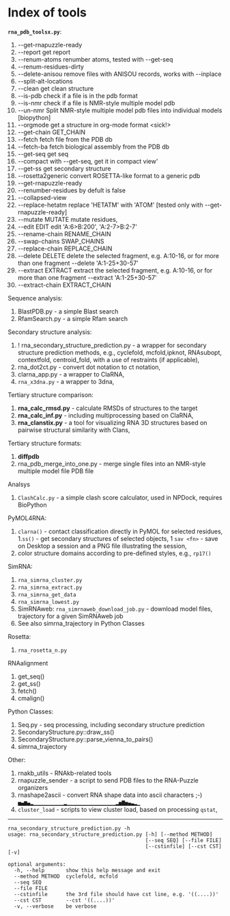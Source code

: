 # Index of tools

**`rna_pdb_toolsx.py`**:

1. --get-rnapuzzle-ready
1. --report          get report
1. --renum-atoms         renumber atoms, tested with --get-seq
1. --renum-residues-dirty
1. --delete-anisou       remove files with ANISOU records, works with --inplace
1. --split-alt-locations
1. --clean           get clean structure
1. --is-pdb              check if a file is in the pdb format
1. --is-nmr              check if a file is NMR-style multiple model pdb
1. --un-nmr              Split NMR-style multiple model pdb files into individual models [biopython]
1. --orgmode             get a structure in org-mode format <sick!>
1. --get-chain GET_CHAIN
1. --fetch               fetch file from the PDB db
1. --fetch-ba            fetch biological assembly from the PDB db
1. --get-seq             get seq
1. --compact             with --get-seq, get it in compact view'
1. --get-ss              get secondary structure
1. --rosetta2generic     convert ROSETTA-like format to a generic pdb
1. --get-rnapuzzle-ready
1. --renumber-residues   by defult is false
1. --collapsed-view
1. --replace-hetatm      replace 'HETATM' with 'ATOM' [tested only with --get-rnapuzzle-ready]
1. --mutate MUTATE       mutate residues,
1. --edit EDIT           edit 'A:6>B:200', 'A:2-7>B:2-7'
1. --rename-chain RENAME_CHAIN
1. --swap-chains SWAP_CHAINS
1. --replace-chain REPLACE_CHAIN
1. --delete DELETE       delete the selected fragment, e.g. A:10-16, or for more than one fragment --delete 'A:1-25+30-57'
1. --extract EXTRACT     extract the selected fragment, e.g. A:10-16, or for more than one fragment --extract 'A:1-25+30-57'
1. --extract-chain EXTRACT_CHAIN

Sequence analysis:
1. BlastPDB.py - a simple Blast search
1. RfamSearch.py - a simple Rfam search

Secondary structure analysis:
1. ! rna_secondary_structure_prediction.py - a wrapper for secondary structure prediction methods, e.g., cyclefold, mcfold,ipknot, RNAsubopt, contextfold, centroid_fold, with a use of restraints (if applicable),
1. rna_dot2ct.py - convert dot notation to ct notation,
1. clarna_app.py - a wrapper to ClaRNA,
1. `rna_x3dna.py` - a wrapper to 3dna,

Tertiary structure comparison:

1. **rna_calc_rmsd.py** - calculate RMSDs of structures to the target
1. **rna_calc_inf.py** - including multiprocessing based on ClaRNA,
1. **rna_clanstix.py** - a tool for visualizing RNA 3D structures based on pairwise structural similarity with Clans,

Tertiary structure formats:

1. **diffpdb**
1. rna_pdb_merge_into_one.py - merge single files into an NMR-style multiple model file PDB file

Analsys
1. `ClashCalc.py` - a simple clash score calculator, used in NPDock, requires BioPython

PyMOL4RNA:

1. `clarna()` - contact classification directly in PyMOL for selected residues,
1.`ss()` - get secondary structures of selected objects,
1 `sav <fn>` - save on Desktop a session and a PNG file illustrating the session,
1. color structure domains according to pre-defined styles, e.g., `rp17()`

SimRNA:
1. `rna_simrna_cluster.py`
1. `rna_simrna_extract.py`
1. `rna_simrna_get_data`
1. `rna_simrna_lowest.py`
1. SimRNAweb: `rna_simrnaweb_download_job.py` - download model files, trajectory for a given SimRNAweb job
1. See also simrna_trajectory in Python Classes

Rosetta:
1. `rna_rosetta_n.py`

RNAalignment
1. get_seq()
1. get_ss()
1. fetch()
1. cmalign()

Python Classes:

1. Seq.py - seq processing, including secondary structure prediction
1. SecondaryStructure.py::draw_ss()
1. SecondaryStructure.py::parse_vienna_to_pairs()
1. simrna_trajectory

Other:
1. rnakb_utils - RNAkb-related tools
1. rnapuzzle_sender - a script to send PDB files to the RNA-Puzzle organizers
1. rnashape2ascii - convert RNA shape data into ascii characters ;-) `▅▄▆▄▂▁▁▁▁▁▁▁▁▁▁▂▁▁▁▁▁▁▁▁▁▁▁▁▁▁▁▁▂▅▇▅▄▃▂▁`
1. `cluster_load` - scripts to view cluster load, based on processing `qstat`,

-------------------------------------------------------------------------------

```
rna_secondary_structure_prediction.py -h
usage: rna_secondary_structure_prediction.py [-h] [--method METHOD]
                                             [--seq SEQ] [--file FILE]
                                             [--cstinfile] [--cst CST] [-v]

optional arguments:
  -h, --help       show this help message and exit
  --method METHOD  cyclefold, mcfold
  --seq SEQ
  --file FILE
  --cstinfile      the 3rd file should have cst line, e.g. '((....))'
  --cst CST        --cst '((....))'
  -v, --verbose    be verbose
```
